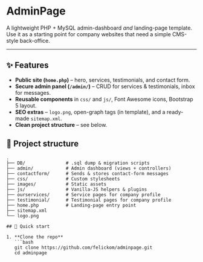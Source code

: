 # AdminPage

A lightweight PHP + MySQL admin-dashboard *and* landing-page template.  
Use it as a starting point for company websites that need a simple CMS-style back-office.

---

## ✨ Features
- **Public site (`home.php`)** – hero, services, testimonials, and contact form.  
- **Secure admin panel (`/admin/`)** – CRUD for services & testimonials, inbox for messages.  
- **Reusable components** in `css/` and `js/`, Font Awesome icons, Bootstrap 5 layout.  
- **SEO extras** – `logo.png`, open-graph tags (in template), and a ready-made `sitemap.xml`.  
- **Clean project structure** – see below.

## 📂 Project structure
```text
.
├── DB/               # .sql dump & migration scripts
├── admin/            # Admin dashboard (views + controllers)
├── contactform/      # Sends & stores contact-form messages
├── css/              # Custom stylesheets
├── images/           # Static assets
├── js/               # Vanilla-JS helpers & plugins
├── ourservices/      # Service pages for company profile
├── testimonial/      # Testimonial pages for company profile
├── home.php          # Landing-page entry point
├── sitemap.xml
└── logo.png

## 🚀 Quick start

1. **Clone the repo**
   ```bash
   git clone https://github.com/felickom/adminpage.git
   cd adminpage
